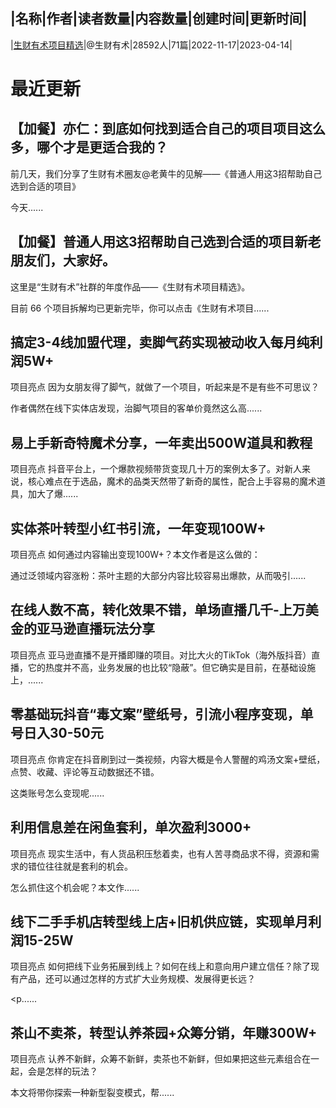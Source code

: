 |名称|作者|读者数量|内容数量|创建时间|更新时间|
---
|[生财有术项目精选](https://xiaobot.net/p/shengcaiyoushu?refer=0b133df9-27dc-423b-8101-639049001c13)|@生财有术|28592人|71篇|2022-11-17|2023-04-14|

# 最近更新
## 【加餐】亦仁：到底如何找到适合自己的项目项目这么多，哪个才是更适合我的？

前几天，我们分享了生财有术圈友@老黄牛的见解——《普通人用这3招帮助自己选到合适的项目》


今天......
## 【加餐】普通人用这3招帮助自己选到合适的项目新老朋友们，大家好。

这里是“生财有术”社群的年度作品——《生财有术项目精选》。

目前 66 个项目拆解均已更新完毕，你可以点击《生财有术项目......
## 搞定3-4线加盟代理，卖脚气药实现被动收入每月纯利润5W+

项目亮点
因为女朋友得了脚气，就做了一个项目，听起来是不是有些不可思议？

作者偶然在线下实体店发现，治脚气项目的客单价竟然这么高......
## 易上手新奇特魔术分享，一年卖出500W道具和教程

项目亮点
抖音平台上，一个爆款视频带货变现几十万的案例太多了。对新人来说，核心难点在于选品，魔术的品类天然带了新奇的属性，配合上手容易的魔术道具，加大了爆......
## 实体茶叶转型小红书引流，一年变现100W+

项目亮点
如何通过内容输出变现100W+？本文作者是这么做的：

通过泛领域内容涨粉：茶叶主题的大部分内容比较容易出爆款，从而吸引......
## 在线人数不高，转化效果不错，单场直播几千-上万美金的亚马逊直播玩法分享

项目亮点
亚马逊直播不是开播即赚的项目。对比大火的TikTok（海外版抖音）直播，它的热度并不高，业务发展的也比较“隐蔽”。但它确实是目前，在基础设施上，......
## 零基础玩抖音“毒文案”壁纸号，引流小程序变现，单号日入30-50元

项目亮点
你肯定在抖音刷到过一类视频，内容大概是令人警醒的鸡汤文案+壁纸，点赞、收藏、评论等互动数据还不错。

这类账号怎么变现呢......
## 利用信息差在闲鱼套利，单次盈利3000+

项目亮点
现实生活中，有人货品积压愁着卖，也有人苦寻商品求不得，资源和需求的错位往往就是套利的机会。

怎么抓住这个机会呢？本文作......
## 线下二手手机店转型线上店+旧机供应链，实现单月利润15-25W

项目亮点
如何把线下业务拓展到线上？如何在线上和意向用户建立信任？除了现有产品，还可以通过怎样的方式扩大业务规模、发展得更长远？

<p......
## 茶山不卖茶，转型认养茶园+众筹分销，年赚300W+

项目亮点
认养不新鲜，众筹不新鲜，卖茶也不新鲜，但如果把这些元素组合在一起，会是怎样的玩法？

本文将带你探索一种新型裂变模式，帮......

